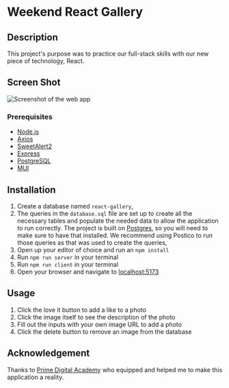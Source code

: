 # Weekend React Gallery

## Description

This project's purpose was to practice our full-stack skills with our new piece of technology, React. 

## Screen Shot

![Screenshot of the web app](images/README-1)

### Prerequisites

- [Node.js](https://nodejs.org/en/)
- [Axios](https://github.com/axios/axios)
- [SweetAlert2](https://sweetalert2.github.io/)
- [Express](https://expressjs.com/)
- [PostgreSQL](https://www.postgresql.org/)
- [MUI](https://mui.com/)

## Installation

1. Create a database named `react-gallery`,
2. The queries in the `database.sql` file are set up to create all the necessary tables and populate the needed data to allow the application to run correctly. The project is built on [Postgres](https://www.postgresql.org/download/), so you will need to make sure to have that installed. We recommend using Postico to run those queries as that was used to create the queries, 
3. Open up your editor of choice and run an `npm install`
4. Run `npm run server` in your terminal
5. Run `npm run client` in your terminal
6. Open your browser and navigate to [localhost:5173](localhost:5173)

## Usage

1. Click the love it button to add a like to a photo
2. Click the image itself to see the description of the photo
3. Fill out the inputs with your own image URL to add a photo
4. Click the delete button to remove an image from the database

## Acknowledgement
Thanks to [Prime Digital Academy](www.primeacademy.io) who equipped and helped me to make this application a reality. 
